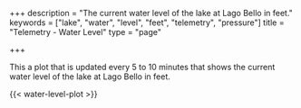 +++
description = "The current water level of the lake at Lago Bello in feet."
keywords = ["lake", "water", "level", "feet", "telemetry", "pressure"]
title = "Telemetry - Water Level"
type = "page"

+++

This a plot that is updated every 5 to 10 minutes that shows the current water level of the lake at Lago Bello in feet.

<!--more-->



{{< water-level-plot >}}  
